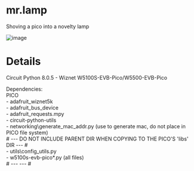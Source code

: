 # mr.lamp  
Shoving a pico into a novelty lamp  

![image](https://user-images.githubusercontent.com/48966874/230769467-5e9ed6e0-884a-4758-9286-cd1b586860db.png)
  
# Details  
Circuit Python 8.0.5 - Wiznet W5100S-EVB-Pico/W5500-EVB-Pico  
  
Dependencies:  
    PICO  
    - adafruit_wiznet5k  
    - adafruit_bus_device  
    - adafruit_requests.mpy  
    - circuit-python-utils  
        - networking\generate_mac_addr.py (use to generate mac, do not place in PICO file system)  
        # --- DO NOT INCLUDE PARENT DIR WHEN COPYING TO THE PICO'S 'libs' DIR --- #  
        - utils\config_utils.py  
        - w5100s-evb-pico\*.py (all files)  
        # --- --- #  
  